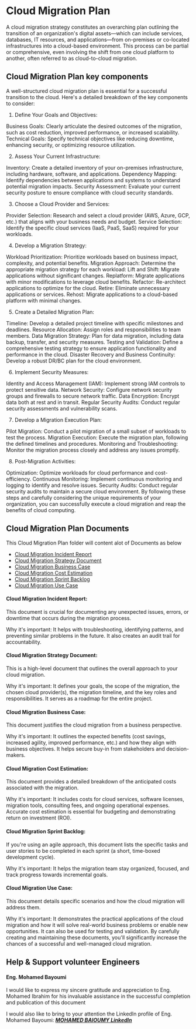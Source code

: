 # Cloud Migration Plan

A cloud migration strategy constitutes an overarching plan outlining the transition of an organization's digital assets—which can include services, databases, IT resources, and applications—from on-premises or co-located infrastructures into a cloud-based environment. This process can be partial or comprehensive, even involving the shift from one cloud platform to another, often referred to as cloud-to-cloud migration.

##  Cloud Migration Plan key components

A well-structured cloud migration plan is essential for a successful transition to the cloud. Here's a detailed breakdown of the key components to consider:

1. Define Your Goals and Objectives:

Business Goals: Clearly articulate the desired outcomes of the migration, such as cost reduction, improved performance, or increased scalability.
Technical Goals: Specify technical objectives like reducing downtime, enhancing security, or optimizing resource utilization.

2. Assess Your Current Infrastructure:

Inventory: Create a detailed inventory of your on-premises infrastructure, including hardware, software, and applications.
Dependency Mapping: Identify dependencies between applications and systems to understand potential migration impacts.
Security Assessment: Evaluate your current security posture to ensure compliance with cloud security standards.

3. Choose a Cloud Provider and Services:

Provider Selection: Research and select a cloud provider (AWS, Azure, GCP, etc.) that aligns with your business needs and budget.
Service Selection: Identify the specific cloud services (IaaS, PaaS, SaaS) required for your workloads.

4. Develop a Migration Strategy:

Workload Prioritization: Prioritize workloads based on business impact, complexity, and potential benefits.
Migration Approach: Determine the appropriate migration strategy for each workload:
Lift and Shift: Migrate applications without significant changes.
Replatform: Migrate applications with minor modifications to leverage cloud benefits.
Refactor: Re-architect applications to optimize for the cloud.
Retire: Eliminate unnecessary applications or services.
Rehost: Migrate applications to a cloud-based platform with minimal changes.

5. Create a Detailed Migration Plan:

Timeline: Develop a detailed project timeline with specific milestones and deadlines.
Resource Allocation: Assign roles and responsibilities to team members.
Data Migration Strategy: Plan for data migration, including data backup, transfer, and security measures.
Testing and Validation: Define a comprehensive testing strategy to ensure application functionality and performance in the cloud.
Disaster Recovery and Business Continuity: Develop a robust DR/BC plan for the cloud environment.

6. Implement Security Measures:

Identity and Access Management (IAM): Implement strong IAM controls to protect sensitive data.
Network Security: Configure network security groups and firewalls to secure network traffic.
Data Encryption: Encrypt data both at rest and in transit.
Regular Security Audits: Conduct regular security assessments and vulnerability scans.

7. Develop a Migration Execution Plan:

Pilot Migration: Conduct a pilot migration of a small subset of workloads to test the process.
Migration Execution: Execute the migration plan, following the defined timelines and procedures.
Monitoring and Troubleshooting: Monitor the migration process closely and address any issues promptly.

8. Post-Migration Activities:

Optimization: Optimize workloads for cloud performance and cost-efficiency.
Continuous Monitoring: Implement continuous monitoring and logging to identify and resolve issues.
Security Audits: Conduct regular security audits to maintain a secure cloud environment.
By following these steps and carefully considering the unique requirements of your organization, you can successfully execute a cloud migration and reap the benefits of cloud computing.



##  Cloud Migration Plan Documents

This Cloud Migration Plan folder will content alot of Documents as below


- [Cloud Migration Incident Report](https://github.com/emadadel2008/EL-WARSHA/blob/main/Cloud%20Migration%20Documents/0%20-%20Cloud%20Migration%20Incident%20Report.xlsx)
- [Cloud Migration Strategy Document](https://github.com/emadadel2008/EL-WARSHA/blob/main/Cloud%20Migration%20Documents/1-%20Cloud%20Migration%20Strategy%20Document.docx)
- [Cloud Migration Business Case](https://github.com/emadadel2008/EL-WARSHA/blob/main/Cloud%20Migration%20Documents/2%20-%20Cloud%20Migration%20Business%20Case.pptx)
- [Cloud Migration Cost Estimation](https://github.com/emadadel2008/EL-WARSHA/blob/main/Cloud%20Migration%20Documents/3%20-%20Cloud%20Migration%20Cost%20Estimation.xlsx)
- [Cloud Migration Sprint Backlog](https://github.com/emadadel2008/EL-WARSHA/blob/main/Cloud%20Migration%20Documents/4%20-%20Cloud%20Migration%20Sprint%20Backlog.xlsx)
- [Cloud Migration Use Case](https://github.com/emadadel2008/EL-WARSHA/blob/main/Cloud%20Migration%20Documents/5%20-%20Cloud%20Migration%20Use%20Case.docx)
  

#### Cloud Migration Incident Report:
This document is crucial for documenting any unexpected issues, errors, or downtime that occurs during the migration process.

Why it's important: It helps with troubleshooting, identifying patterns, and preventing similar problems in the future. It also creates an audit trail for accountability.

#### Cloud Migration Strategy Document:
This is a high-level document that outlines the overall approach to your cloud migration.

Why it's important: It defines your goals, the scope of the migration, the chosen cloud provider(s), the migration timeline, and the key roles and responsibilities. It serves as a roadmap for the entire project.

#### Cloud Migration Business Case: 
This document justifies the cloud migration from a business perspective.

Why it's important: It outlines the expected benefits (cost savings, increased agility, improved performance, etc.) and how they align with business objectives. It helps secure buy-in from stakeholders and decision-makers.

#### Cloud Migration Cost Estimation: 

This document provides a detailed breakdown of the anticipated costs associated with the migration.

Why it's important: It includes costs for cloud services, software licenses, migration tools, consulting fees, and ongoing operational expenses. Accurate cost estimation is essential for budgeting and demonstrating return on investment (ROI).

#### Cloud Migration Sprint Backlog:

If you're using an agile approach, this document lists the specific tasks and user stories to be completed in each sprint (a short, time-boxed development cycle).

Why it's important: It helps the migration team stay organized, focused, and track progress towards incremental goals.

#### Cloud Migration Use Case:

This document details specific scenarios and how the cloud migration will address them.

Why it's important: It demonstrates the practical applications of the cloud migration and how it will solve real-world business problems or enable new opportunities. It can also be used for testing and validation.
By carefully creating and maintaining these documents, you'll significantly increase the chances of a successful and well-managed cloud migration.

## Help & Support volunteer Engineers

#### Eng. Mohamed Bayoumi
I would like to express my sincere gratitude and appreciation to Eng. Mohamed Ibrahim for his invaluable assistance in the successful completion and publication of this document

I would also like to bring to your attention the LinkedIn profile of Eng. Mohamed Bayoumi:
 ***[MOHAMED BAIOUMY LinkedIn](https://eg.linkedin.com/in/mohammed-ibrahim-baioumy)***



